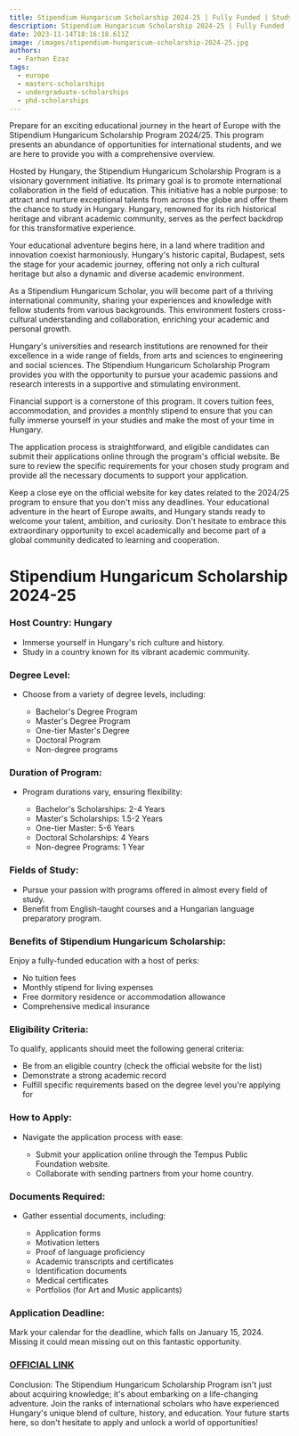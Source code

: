 ```yaml
---
title: Stipendium Hungaricum Scholarship 2024-25 | Fully Funded | Study in Hungary
description: Stipendium Hungaricum Scholarship 2024-25 | Fully Funded | Study in Hungary
date: 2023-11-14T18:16:18.611Z
image: /images/stipendium-hungaricum-scholarship-2024-25.jpg
authors:
  - Farhan Ezaz
tags:
  - europe
  - masters-scholarships
  - undergraduate-scholarships
  - phd-scholarships
---
```

Prepare for an exciting educational journey in the heart of Europe with the Stipendium Hungaricum Scholarship Program 2024/25. This program presents an abundance of opportunities for international students, and we are here to provide you with a comprehensive overview.

Hosted by Hungary, the Stipendium Hungaricum Scholarship Program is a visionary government initiative. Its primary goal is to promote international collaboration in the field of education. This initiative has a noble purpose: to attract and nurture exceptional talents from across the globe and offer them the chance to study in Hungary. Hungary, renowned for its rich historical heritage and vibrant academic community, serves as the perfect backdrop for this transformative experience.

Your educational adventure begins here, in a land where tradition and innovation coexist harmoniously. Hungary's historic capital, Budapest, sets the stage for your academic journey, offering not only a rich cultural heritage but also a dynamic and diverse academic environment.

As a Stipendium Hungaricum Scholar, you will become part of a thriving international community, sharing your experiences and knowledge with fellow students from various backgrounds. This environment fosters cross-cultural understanding and collaboration, enriching your academic and personal growth.

Hungary's universities and research institutions are renowned for their excellence in a wide range of fields, from arts and sciences to engineering and social sciences. The Stipendium Hungaricum Scholarship Program provides you with the opportunity to pursue your academic passions and research interests in a supportive and stimulating environment.

Financial support is a cornerstone of this program. It covers tuition fees, accommodation, and provides a monthly stipend to ensure that you can fully immerse yourself in your studies and make the most of your time in Hungary.

The application process is straightforward, and eligible candidates can submit their applications online through the program's official website. Be sure to review the specific requirements for your chosen study program and provide all the necessary documents to support your application.

Keep a close eye on the official website for key dates related to the 2024/25 program to ensure that you don't miss any deadlines. Your educational adventure in the heart of Europe awaits, and Hungary stands ready to welcome your talent, ambition, and curiosity. Don't hesitate to embrace this extraordinary opportunity to excel academically and become part of a global community dedicated to learning and cooperation.

# Stipendium Hungaricum Scholarship 2024-25

### **Host Country: Hungary**

* Immerse yourself in Hungary's rich culture and history.
* Study in a country known for its vibrant academic community.

### **Degree Level:**

* Choose from a variety of degree levels, including:

  * Bachelor's Degree Program
  * Master's Degree Program
  * One-tier Master's Degree
  * Doctoral Program
  * Non-degree programs

### **Duration of Program:**

* Program durations vary, ensuring flexibility:

  * Bachelor's Scholarships: 2-4 Years
  * Master's Scholarships: 1.5-2 Years
  * One-tier Master: 5-6 Years
  * Doctoral Scholarships: 4 Years
  * Non-degree Programs: 1 Year

### **Fields of Study:**

* Pursue your passion with programs offered in almost every field of study.
* Benefit from English-taught courses and a Hungarian language preparatory program.

### **Benefits of Stipendium Hungaricum Scholarship:**

Enjoy a fully-funded education with a host of perks:

* No tuition fees
* Monthly stipend for living expenses
* Free dormitory residence or accommodation allowance
* Comprehensive medical insurance

### **Eligibility Criteria:**

To qualify, applicants should meet the following general criteria:

* Be from an eligible country (check the official website for the list)
* Demonstrate a strong academic record
* Fulfill specific requirements based on the degree level you're applying for

### **How to Apply:**

* Navigate the application process with ease:

  * Submit your application online through the Tempus Public Foundation website.
  * Collaborate with sending partners from your home country.

### **Documents Required:**

* Gather essential documents, including:

  * Application forms
  * Motivation letters
  * Proof of language proficiency
  * Academic transcripts and certificates
  * Identification documents
  * Medical certificates
  * Portfolios (for Art and Music applicants)

### **Application Deadline:**

Mark your calendar for the deadline, which falls on January 15, 2024. Missing it could mean missing out on this fantastic opportunity.

### [O﻿FFICIAL LINK](https://stipendiumhungaricum.hu/)

Conclusion: The Stipendium Hungaricum Scholarship Program isn't just about acquiring knowledge; it's about embarking on a life-changing adventure. Join the ranks of international scholars who have experienced Hungary's unique blend of culture, history, and education. Your future starts here, so don't hesitate to apply and unlock a world of opportunities!